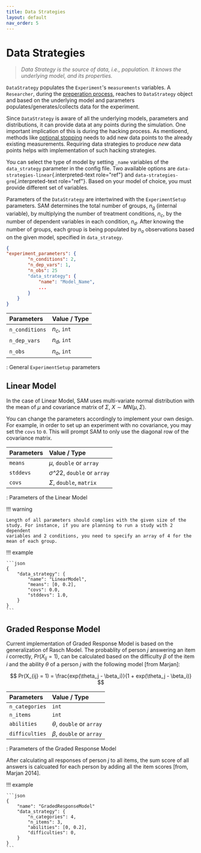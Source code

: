 ```yaml
---
title: Data Strategies
layout: default
nav_order: 5
---
```


Data Strategies
===============


> *Data Strategy is the source of data, i.e., population. It knows the
> underlying model, and its properties.*

`DataStrategy` populates the `Experiment`\'s `measurements` variables. A
`Researcher`, during the [preperation
process](flow.md#flow-prepare-research), reaches to `DataStrategy`
object and based on the underlying model and parameters
populates/generates/collects data for the experiment.

Since `DataStrategy` is aware of all the underlying models, parameters
and distributions, it can provide data at any points during the
simulation. One important implication of this is during the hacking
process. As mentioend, methods like [optional
stopping](hacking-strategies.md#hacking-strategies-optional-stoppin)
needs to add new data points to the already existing measurements.
Requiring data strategies to produce *new* data points helps with
implementation of such hacking strategies.

You can select the type of model by setting `_name` variables of the
`data_strategy` parameter in the config file. Two available options are
`data-strategies-linear`{.interpreted-text role="ref"} and
`data-strategies-grm`{.interpreted-text role="ref"}. Based on your model
of choice, you must provide different set of variables.

Parameters of the `DataStrategy` are intertwined with the
`ExperimentSetup` parameters. SAM determines the total number of groups,
$n_g$ (internal variable), by multiplying the number of treatment
conditions, $n_c$, by the number of dependent variables in each
condition, $n_d$. After knowing the number of groups, each group is
being populated by $n_o$ observations based on the given model,
specified in `data_strategy`.

```json
{
"experiment_parameters": {
        "n_conditions": 2,
        "n_dep_vars": 1,
        "n_obs": 25
        "data_strategy": {
            "name": "Model_Name",
            ...
        }
    }
}
```

| **Parameters** | **Value** / **Type**     |
|:---------------|:-------------------------|
| `n_conditions` | $n_c$, `int` |
| `n_dep_vars`   | $n_d$, `int` |
| `n_obs`        | $n_o$, `int` |

  : General `ExperimentSetup` parameters

Linear Model
------------

In the case of Linear Model, SAM uses multi-variate normal distribution
with the mean of $\mu$ and covariance matrix of $\Sigma$,
$X \sim MN(\mu, \Sigma)$.

You can change the parameters accordingly to implement your own design.
For example, in order to set up an experiment with no covariance, you
may set the `covs` to `0`. This will prompt SAM to only use the diagonal
row of the covariance matrix.

| **Parameters** | **Value** / **Type**                 |
|:---------------|:-------------------------------------|
| `means`        | *μ*, `double` or `array`             |
| `stddevs`      | *σ^2*2, `double` or `array` |
| `covs`         | *Σ*, `double`, `matrix`              |

  : Parameters of the Linear Model

!!! warning

    Length of all parameters should complies with the given size of the
    study. For instance, if you are planning to run a study with 2 dependent
    variables and 2 conditions, you need to specify an array of 4 for the
    mean of each group.


!!! example

    ```json
    {
        "data_strategy": {
            "name": "LinearModel",
            "means": [0, 0.2],
            "covs": 0.0,
            "stddevs": 1.0,
        }
    }
    ```


Graded Response Model
---------------------

Current implementation of Graded Response Model is based on the
generalization of Rasch Model. The probablity of person $j$ answering an
item $i$ correctly, $Pr(X_{ij} = 1)$, can be calculated based on the
difficulty $\beta$ of the item $i$ and the ability $\theta$ of a person
$j$ with the following model \[from Marjan\]:

$$ Pr(X_{ij} = 1) = \frac{exp(\theta_j - \beta_i)}{1 + exp(\theta_j - \beta_i)} $$

| **Parameters** | **Value** / **Type**     |
|:---------------|:-------------------------|
| `n_categories` | `int`                    |
| `n_items`      | `int`                    |
| `abilities`    | *θ*, `double` or `array` |
| `difficulties` | *β*, `double` or `array` |

  : Parameters of the Graded Response Model

After calculating all responses of person $j$ to all items, the sum
score of all answers is calcuated for each person by adding all the item
scores \[from, Marjan 2014\].

!!! example

    ```json
    {
        "name": "GradedResponseModel"
        "data_strategy": {
            "n_categories": 4,
            "n_items": 3,
            "abilities": [0, 0.2],
            "difficulties": 0,
        }
    }
    ```
